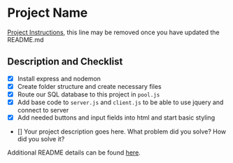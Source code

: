 # Project Name

[Project Instructions](./INSTRUCTIONS.md), this line may be removed once you have updated the README.md

## Description and Checklist 
- [x] Install express and nodemon
- [x] Create folder structure and create necessary files
- [x] Route our SQL database to this project in `pool.js`
- [x] Add base code to `server.js` and `client.js` to be able to use jquery and connect to server
- [x] Add needed buttons and input fields into html and start basic styling
- []
Your project description goes here. What problem did you solve? How did you solve it?

Additional README details can be found [here](https://github.com/PrimeAcademy/readme-template/blob/master/README.md).
